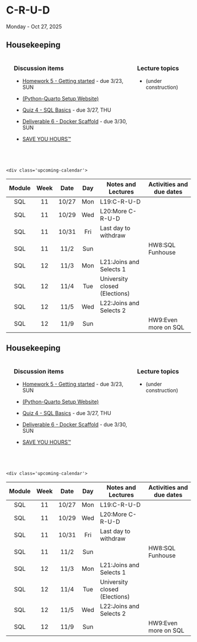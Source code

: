 # C-R-U-D

Monday - Oct 27, 2025

## Housekeeping

<div class="columns">

<div class="column" width="5%">

</div>

<div class="column" width="52%">

### Discussion items

- [Homework 5 - Getting
  started](https://virginiacommonwealth.instructure.com/courses/113813/assignments/1072341) -
  due 3/23, SUN

- [(Python-Quarto Setup
  Website)](https://vcu-ssg.github.io/ssg-quarto-python-setup/)

- [Quiz 4 - SQL
  Basics](https://virginiacommonwealth.instructure.com/courses/113813/assignments/1072331) -
  due 3/27, THU

- [Deliverable 6 - Docker
  Scaffold](https://virginiacommonwealth.instructure.com/courses/113813/assignments/1075772) -
  due 3/30, SUN

- [SAVE YOU
  HOURS™](https://virginiacommonwealth.instructure.com/courses/113813/pages/resource-save-you-hours)

</div>

<div class="column" width="43%">

### Lecture topics

- (under construction)

</div>

</div>

<div style="margin-top:25px">

 

</div>

<style></style>
    <div class='upcoming-calendar'>

| Module | Week | Date  | Day | Notes and Lectures            | Activities and due dates |
|:------:|:----:|:-----:|:---:|-------------------------------|--------------------------|
|  SQL   |  11  | 10/27 | Mon | L19:C-R-U-D                   |                          |
|  SQL   |  11  | 10/29 | Wed | L20:More C-R-U-D              |                          |
|  SQL   |  11  | 10/31 | Fri | Last day to withdraw          |                          |
|  SQL   |  11  | 11/2  | Sun |                               | HW8:SQL Funhouse         |
|  SQL   |  12  | 11/3  | Mon | L21:Joins and Selects 1       |                          |
|  SQL   |  12  | 11/4  | Tue | University closed (Elections) |                          |
|  SQL   |  12  | 11/5  | Wed | L22:Joins and Selects 2       |                          |
|  SQL   |  12  | 11/9  | Sun |                               | HW9:Even more on SQL     |

</div>

<!-- lecture-block-begin -->

<!-- lecture-block-end -->

## Housekeeping

<div class="columns">

<div class="column" width="5%">

</div>

<div class="column" width="52%">

### Discussion items

- [Homework 5 - Getting
  started](https://virginiacommonwealth.instructure.com/courses/113813/assignments/1072341) -
  due 3/23, SUN

- [(Python-Quarto Setup
  Website)](https://vcu-ssg.github.io/ssg-quarto-python-setup/)

- [Quiz 4 - SQL
  Basics](https://virginiacommonwealth.instructure.com/courses/113813/assignments/1072331) -
  due 3/27, THU

- [Deliverable 6 - Docker
  Scaffold](https://virginiacommonwealth.instructure.com/courses/113813/assignments/1075772) -
  due 3/30, SUN

- [SAVE YOU
  HOURS™](https://virginiacommonwealth.instructure.com/courses/113813/pages/resource-save-you-hours)

</div>

<div class="column" width="43%">

### Lecture topics

- (under construction)

</div>

</div>

<div style="margin-top:25px">

 

</div>

<style></style>
    <div class='upcoming-calendar'>

| Module | Week | Date  | Day | Notes and Lectures            | Activities and due dates |
|:------:|:----:|:-----:|:---:|-------------------------------|--------------------------|
|  SQL   |  11  | 10/27 | Mon | L19:C-R-U-D                   |                          |
|  SQL   |  11  | 10/29 | Wed | L20:More C-R-U-D              |                          |
|  SQL   |  11  | 10/31 | Fri | Last day to withdraw          |                          |
|  SQL   |  11  | 11/2  | Sun |                               | HW8:SQL Funhouse         |
|  SQL   |  12  | 11/3  | Mon | L21:Joins and Selects 1       |                          |
|  SQL   |  12  | 11/4  | Tue | University closed (Elections) |                          |
|  SQL   |  12  | 11/5  | Wed | L22:Joins and Selects 2       |                          |
|  SQL   |  12  | 11/9  | Sun |                               | HW9:Even more on SQL     |

</div>

